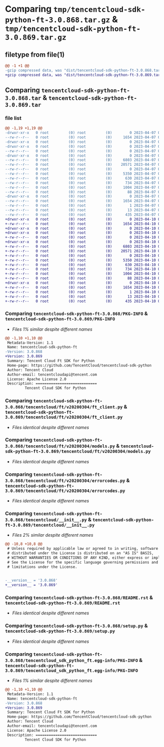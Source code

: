 # Comparing `tmp/tencentcloud-sdk-python-ft-3.0.868.tar.gz` & `tmp/tencentcloud-sdk-python-ft-3.0.869.tar.gz`

## filetype from file(1)

```diff
@@ -1 +1 @@
-gzip compressed data, was "dist/tencentcloud-sdk-python-ft-3.0.868.tar", last modified: Fri Apr  7 00:39:17 2023, max compression
+gzip compressed data, was "dist/tencentcloud-sdk-python-ft-3.0.869.tar", last modified: Mon Apr 10 03:05:49 2023, max compression
```

## Comparing `tencentcloud-sdk-python-ft-3.0.868.tar` & `tencentcloud-sdk-python-ft-3.0.869.tar`

### file list

```diff
@@ -1,19 +1,19 @@
-drwxr-xr-x   0 root         (0) root         (0)        0 2023-04-07 00:39:17.000000 tencentcloud-sdk-python-ft-3.0.868/
--rw-r--r--   0 root         (0) root         (0)     1654 2023-04-07 00:39:17.000000 tencentcloud-sdk-python-ft-3.0.868/PKG-INFO
-drwxr-xr-x   0 root         (0) root         (0)        0 2023-04-07 00:39:17.000000 tencentcloud-sdk-python-ft-3.0.868/tencentcloud/
-drwxr-xr-x   0 root         (0) root         (0)        0 2023-04-07 00:39:17.000000 tencentcloud-sdk-python-ft-3.0.868/tencentcloud/ft/
--rw-r--r--   0 root         (0) root         (0)        0 2023-04-07 00:39:17.000000 tencentcloud-sdk-python-ft-3.0.868/tencentcloud/ft/__init__.py
-drwxr-xr-x   0 root         (0) root         (0)        0 2023-04-07 00:39:17.000000 tencentcloud-sdk-python-ft-3.0.868/tencentcloud/ft/v20200304/
--rw-r--r--   0 root         (0) root         (0)     6803 2023-04-07 00:39:17.000000 tencentcloud-sdk-python-ft-3.0.868/tencentcloud/ft/v20200304/ft_client.py
--rw-r--r--   0 root         (0) root         (0)    20571 2023-04-07 00:39:17.000000 tencentcloud-sdk-python-ft-3.0.868/tencentcloud/ft/v20200304/models.py
--rw-r--r--   0 root         (0) root         (0)        0 2023-04-07 00:39:17.000000 tencentcloud-sdk-python-ft-3.0.868/tencentcloud/ft/v20200304/__init__.py
--rw-r--r--   0 root         (0) root         (0)     5350 2023-04-07 00:39:17.000000 tencentcloud-sdk-python-ft-3.0.868/tencentcloud/ft/v20200304/errorcodes.py
--rw-r--r--   0 root         (0) root         (0)      630 2023-04-07 00:39:17.000000 tencentcloud-sdk-python-ft-3.0.868/tencentcloud/__init__.py
--rw-r--r--   0 root         (0) root         (0)      734 2023-04-07 00:39:17.000000 tencentcloud-sdk-python-ft-3.0.868/README.rst
--rw-r--r--   0 root         (0) root         (0)     1004 2023-04-07 00:39:17.000000 tencentcloud-sdk-python-ft-3.0.868/setup.py
--rw-r--r--   0 root         (0) root         (0)       88 2023-04-07 00:39:17.000000 tencentcloud-sdk-python-ft-3.0.868/setup.cfg
-drwxr-xr-x   0 root         (0) root         (0)        0 2023-04-07 00:39:17.000000 tencentcloud-sdk-python-ft-3.0.868/tencentcloud_sdk_python_ft.egg-info/
--rw-r--r--   0 root         (0) root         (0)     1654 2023-04-07 00:39:17.000000 tencentcloud-sdk-python-ft-3.0.868/tencentcloud_sdk_python_ft.egg-info/PKG-INFO
--rw-r--r--   0 root         (0) root         (0)        1 2023-04-07 00:39:17.000000 tencentcloud-sdk-python-ft-3.0.868/tencentcloud_sdk_python_ft.egg-info/dependency_links.txt
--rw-r--r--   0 root         (0) root         (0)       13 2023-04-07 00:39:17.000000 tencentcloud-sdk-python-ft-3.0.868/tencentcloud_sdk_python_ft.egg-info/top_level.txt
--rw-r--r--   0 root         (0) root         (0)      435 2023-04-07 00:39:17.000000 tencentcloud-sdk-python-ft-3.0.868/tencentcloud_sdk_python_ft.egg-info/SOURCES.txt
+drwxr-xr-x   0 root         (0) root         (0)        0 2023-04-10 03:05:49.000000 tencentcloud-sdk-python-ft-3.0.869/
+-rw-r--r--   0 root         (0) root         (0)     1654 2023-04-10 03:05:49.000000 tencentcloud-sdk-python-ft-3.0.869/PKG-INFO
+drwxr-xr-x   0 root         (0) root         (0)        0 2023-04-10 03:05:49.000000 tencentcloud-sdk-python-ft-3.0.869/tencentcloud/
+drwxr-xr-x   0 root         (0) root         (0)        0 2023-04-10 03:05:49.000000 tencentcloud-sdk-python-ft-3.0.869/tencentcloud/ft/
+-rw-r--r--   0 root         (0) root         (0)        0 2023-04-10 03:05:49.000000 tencentcloud-sdk-python-ft-3.0.869/tencentcloud/ft/__init__.py
+drwxr-xr-x   0 root         (0) root         (0)        0 2023-04-10 03:05:49.000000 tencentcloud-sdk-python-ft-3.0.869/tencentcloud/ft/v20200304/
+-rw-r--r--   0 root         (0) root         (0)     6803 2023-04-10 03:05:49.000000 tencentcloud-sdk-python-ft-3.0.869/tencentcloud/ft/v20200304/ft_client.py
+-rw-r--r--   0 root         (0) root         (0)    20571 2023-04-10 03:05:49.000000 tencentcloud-sdk-python-ft-3.0.869/tencentcloud/ft/v20200304/models.py
+-rw-r--r--   0 root         (0) root         (0)        0 2023-04-10 03:05:49.000000 tencentcloud-sdk-python-ft-3.0.869/tencentcloud/ft/v20200304/__init__.py
+-rw-r--r--   0 root         (0) root         (0)     5350 2023-04-10 03:05:49.000000 tencentcloud-sdk-python-ft-3.0.869/tencentcloud/ft/v20200304/errorcodes.py
+-rw-r--r--   0 root         (0) root         (0)      630 2023-04-10 03:05:49.000000 tencentcloud-sdk-python-ft-3.0.869/tencentcloud/__init__.py
+-rw-r--r--   0 root         (0) root         (0)      734 2023-04-10 03:05:49.000000 tencentcloud-sdk-python-ft-3.0.869/README.rst
+-rw-r--r--   0 root         (0) root         (0)     1004 2023-04-10 03:05:49.000000 tencentcloud-sdk-python-ft-3.0.869/setup.py
+-rw-r--r--   0 root         (0) root         (0)       88 2023-04-10 03:05:49.000000 tencentcloud-sdk-python-ft-3.0.869/setup.cfg
+drwxr-xr-x   0 root         (0) root         (0)        0 2023-04-10 03:05:49.000000 tencentcloud-sdk-python-ft-3.0.869/tencentcloud_sdk_python_ft.egg-info/
+-rw-r--r--   0 root         (0) root         (0)     1654 2023-04-10 03:05:49.000000 tencentcloud-sdk-python-ft-3.0.869/tencentcloud_sdk_python_ft.egg-info/PKG-INFO
+-rw-r--r--   0 root         (0) root         (0)        1 2023-04-10 03:05:49.000000 tencentcloud-sdk-python-ft-3.0.869/tencentcloud_sdk_python_ft.egg-info/dependency_links.txt
+-rw-r--r--   0 root         (0) root         (0)       13 2023-04-10 03:05:49.000000 tencentcloud-sdk-python-ft-3.0.869/tencentcloud_sdk_python_ft.egg-info/top_level.txt
+-rw-r--r--   0 root         (0) root         (0)      435 2023-04-10 03:05:49.000000 tencentcloud-sdk-python-ft-3.0.869/tencentcloud_sdk_python_ft.egg-info/SOURCES.txt
```

### Comparing `tencentcloud-sdk-python-ft-3.0.868/PKG-INFO` & `tencentcloud-sdk-python-ft-3.0.869/PKG-INFO`

 * *Files 1% similar despite different names*

```diff
@@ -1,10 +1,10 @@
 Metadata-Version: 1.1
 Name: tencentcloud-sdk-python-ft
-Version: 3.0.868
+Version: 3.0.869
 Summary: Tencent Cloud Ft SDK for Python
 Home-page: https://github.com/TencentCloud/tencentcloud-sdk-python
 Author: Tencent Cloud
 Author-email: tencentcloudapi@tencent.com
 License: Apache License 2.0
 Description: ============================
         Tencent Cloud SDK for Python
```

### Comparing `tencentcloud-sdk-python-ft-3.0.868/tencentcloud/ft/v20200304/ft_client.py` & `tencentcloud-sdk-python-ft-3.0.869/tencentcloud/ft/v20200304/ft_client.py`

 * *Files identical despite different names*

### Comparing `tencentcloud-sdk-python-ft-3.0.868/tencentcloud/ft/v20200304/models.py` & `tencentcloud-sdk-python-ft-3.0.869/tencentcloud/ft/v20200304/models.py`

 * *Files identical despite different names*

### Comparing `tencentcloud-sdk-python-ft-3.0.868/tencentcloud/ft/v20200304/errorcodes.py` & `tencentcloud-sdk-python-ft-3.0.869/tencentcloud/ft/v20200304/errorcodes.py`

 * *Files identical despite different names*

### Comparing `tencentcloud-sdk-python-ft-3.0.868/tencentcloud/__init__.py` & `tencentcloud-sdk-python-ft-3.0.869/tencentcloud/__init__.py`

 * *Files 2% similar despite different names*

```diff
@@ -10,8 +10,8 @@
 # Unless required by applicable law or agreed to in writing, software
 # distributed under the License is distributed on an "AS IS" BASIS,
 # WITHOUT WARRANTIES OR CONDITIONS OF ANY KIND, either express or implied.
 # See the License for the specific language governing permissions and
 # limitations under the License.
 
 
-__version__ = '3.0.868'
+__version__ = '3.0.869'
```

### Comparing `tencentcloud-sdk-python-ft-3.0.868/README.rst` & `tencentcloud-sdk-python-ft-3.0.869/README.rst`

 * *Files identical despite different names*

### Comparing `tencentcloud-sdk-python-ft-3.0.868/setup.py` & `tencentcloud-sdk-python-ft-3.0.869/setup.py`

 * *Files identical despite different names*

### Comparing `tencentcloud-sdk-python-ft-3.0.868/tencentcloud_sdk_python_ft.egg-info/PKG-INFO` & `tencentcloud-sdk-python-ft-3.0.869/tencentcloud_sdk_python_ft.egg-info/PKG-INFO`

 * *Files 1% similar despite different names*

```diff
@@ -1,10 +1,10 @@
 Metadata-Version: 1.1
 Name: tencentcloud-sdk-python-ft
-Version: 3.0.868
+Version: 3.0.869
 Summary: Tencent Cloud Ft SDK for Python
 Home-page: https://github.com/TencentCloud/tencentcloud-sdk-python
 Author: Tencent Cloud
 Author-email: tencentcloudapi@tencent.com
 License: Apache License 2.0
 Description: ============================
         Tencent Cloud SDK for Python
```

